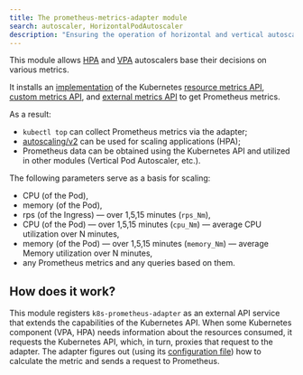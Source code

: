 ```yaml
---
title: The prometheus-metrics-adapter module
search: autoscaler, HorizontalPodAutoscaler
description: "Ensuring the operation of horizontal and vertical autoscaling based on any metrics in the cluster of the Deckhouse Kubernetes Platform."
---
```


This module allows [HPA](https://kubernetes.io/docs/tasks/run-application/horizontal-pod-autoscale/) and [VPA](../../modules/vertical-pod-autoscaler/) autoscalers base their decisions on various metrics.

It installs an [implementation](https://github.com/kubernetes-sigs/prometheus-adapter) of the Kubernetes [resource metrics API](https://github.com/kubernetes/design-proposals-archive/blob/main/instrumentation/resource-metrics-api.md), [custom metrics API](https://github.com/kubernetes/design-proposals-archive/blob/main/instrumentation/custom-metrics-api.md), and [external metrics API](https://github.com/kubernetes/design-proposals-archive/blob/main/instrumentation/external-metrics-api.md) to get Prometheus metrics.

As a result:
- `kubectl top` can collect Prometheus metrics via the adapter;
- [autoscaling/v2](https://kubernetes.io/docs/reference/generated/kubernetes-api/v1.23/#objectmetricsource-v2-autoscaling) can be used for scaling applications (HPA);
- Prometheus data can be obtained using the Kubernetes API and utilized in other modules (Vertical Pod Autoscaler, etc.).

The following parameters serve as a basis for scaling:
* CPU (of the Pod),
* memory (of the Pod),
* rps (of the Ingress) — over 1,5,15 minutes (`rps_Nm`),
* CPU (of the Pod) — over 1,5,15 minutes (`cpu_Nm`) — average CPU utilization over N minutes,
* memory (of the Pod) — over 1,5,15 minutes (`memory_Nm`) — average Memory utilization over N minutes,
* any Prometheus metrics and any queries based on them.

## How does it work?

This module registers `k8s-prometheus-adapter` as an external API service that extends the capabilities of the Kubernetes API. When some Kubernetes component (VPA, HPA) needs information about the resources consumed, it requests the Kubernetes API, which, in turn, proxies that request to the adapter. The adapter figures out (using its [configuration file](https://github.com/deckhouse/deckhouse/blob/main/modules/301-prometheus-metrics-adapter/templates/config-map.yaml)) how to calculate the metric and sends a request to Prometheus.
